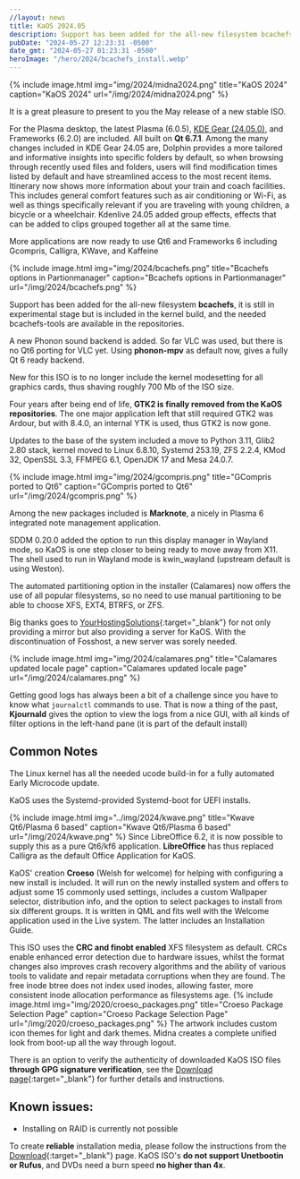 ```yaml
---
//layout: news
title: KaOS 2024.05
description: Support has been added for the all-new filesystem bcachefs, it is still in experimental stage but is included in the kernel build, and the needed bcachefs-tools are available in the repositories.
pubDate: "2024-05-27 12:23:31 -0500"
date_gmt: "2024-05-27 01:23:31 -0500"
heroImage: "/hero/2024/bcachefs_install.webp"
---
```


{% include image.html
            img="img/2024/midna2024.png"
            title="KaOS 2024"
            caption="KaOS 2024"
            url="/img/2024/midna2024.png" %}

It is a great pleasure to present to you the May release of a new stable ISO.

For the Plasma desktop, the latest Plasma (6.0.5), [KDE Gear (24.05.0)](https://kde.org/announcements/gear/24.05.0/), and Frameworks (6.2.0) are included. All built on **Qt 6.7.1**. Among the many changes included in KDE Gear 24.05 are, Dolphin provides a more tailored and informative insights into specific folders by default, so when browsing through recently used files and folders, users will find modification times listed by default and have streamlined access to the most recent items. Itinerary now shows more information about your train and coach facilities. This includes general comfort features such as air conditioning or Wi-Fi, as well as things specifically relevant if you are traveling with young children, a bicycle or a wheelchair. Kdenlive 24.05 added group effects, effects that can be added to clips grouped together all at the same time.

More applications are now ready to use Qt6 and Frameworks 6 including Gcompris, Calligra, KWave, and Kaffeine

{% include image.html
            img="img/2024/bcachefs.png"
            title="Bcachefs options in Partionmanager"
            caption="Bcachefs options in Partionmanager"
            url="/img/2024/bcachefs.png" %}

Support has been added for the all-new filesystem **bcachefs**, it is still in experimental stage but is included in the kernel build, and the needed bcachefs-tools are available in the repositories.

A new Phonon sound backend is added. So far VLC was used, but there is no Qt6 porting for VLC yet. Using **phonon-mpv** as default now, gives a fully Qt 6 ready backend.

New for this ISO is to no longer include the kernel modesetting for all graphics cards, thus shaving roughly 700 Mb of the ISO size.

Four years after being end of life, **GTK2 is finally removed from the KaOS repositories**. The one major application left that still required GTK2 was Ardour, but with 8.4.0, an internal YTK is used, thus GTK2 is now gone.

Updates to the base of the system included a move to Python 3.11, Glib2 2.80 stack, kernel moved to Linux 6.8.10, Systemd 253.19, ZFS 2.2.4, KMod 32, OpenSSL 3.3, FFMPEG 6.1, OpenJDK 17 and Mesa 24.0.7.

{% include image.html
            img="img/2024/gcompris.png"
            title="GCompris ported to Qt6"
            caption="GCompris ported to Qt6"
            url="/img/2024/gcompris.png" %}

Among the new packages included is **Marknote**, a nicely in Plasma 6 integrated note management application.

SDDM 0.20.0 added the option to run this display manager in Wayland mode, so KaOS is one step closer to being ready to move away from X11. The shell used to run in Wayland mode is kwin_wayland (upstream default is using Weston).

The automated partitioning option in the installer (Calamares) now offers the use of all popular filesystems, so no need to use manual partitioning to be able to choose XFS, EXT4, BTRFS, or ZFS.

Big thanks goes to [YourHostingSolutions](https://yourhostingsolutions.com/){:target="\_blank"} for not only providing a mirror but also providing a server for KaOS. With the discontinuation of Fosshost, a new server was sorely needed.

{% include image.html
            img="img/2024/calamares.png"
            title="Calamares updated locale page"
            caption="Calamares updated locale page"
            url="/img/2024/calamares.png" %}

Getting good logs has always been a bit of a challenge since you have to know what `journalctl` commands to use. That is now a thing of the past, **Kjournald** gives the option to view the logs from a nice GUI, with all kinds of filter options in the left-hand pane (it is part of the default install)

## Common Notes

The Linux kernel has all the needed ucode build-in for a fully automated Early Microcode update.

KaOS uses the Systemd-provided Systemd-boot for UEFI installs.

{% include image.html
            img="../img/2024/kwave.png"
            title="Kwave Qt6/Plasma 6 based"
            caption="Kwave Qt6/Plasma 6 based"
            url="/img/2024/kwave.png" %}
Since LibreOffice 6.2, it is now possible to supply this as a pure Qt6/kf6 application. **LibreOffice** has thus replaced Calligra as the default Office Application for KaOS.

KaOS' creation **Croeso** (Welsh for welcome) for helping with configuring a new install is included. It will run on the newly installed system and offers to adjust some 15 commonly used settings, includes a custom Wallpaper selector, distribution info, and the option to select packages to install from six different groups. It is written in QML and fits well with the Welcome application used in the Live system. The latter includes an Installation Guide.

This ISO uses the **CRC and finobt enabled** XFS filesystem as default. CRCs enable enhanced error detection due to hardware issues, whilst the format changes also improves crash recovery algorithms and the ability of various tools to validate and repair metadata corruptions when they are found. The free inode btree does not index used inodes, allowing faster, more consistent inode allocation performance as filesystems age.
{% include image.html
            img="img/2020/croeso_packages.png"
            title="Croeso Package Selection Page"
            caption="Croeso Package Selection Page"
            url="/img/2020/croeso_packages.png" %}
The artwork includes custom icon themes for light and dark themes. Midna creates a complete unified look from boot-up all the way through logout.

There is an option to verify the authenticity of downloaded KaOS ISO files **through GPG signature verification**, see the [Download page](https://kaosx.us/pages/download/#authenticity-check){:target="\_blank"} for further details and instructions.

## Known issues:

- Installing on RAID is currently not possible

To create **reliable** installation media, please follow the instructions from the [Download](http://kaosx.us/download/){:target="\_blank"} page. KaOS ISO's **do not support Unetbootin or Rufus**, and DVDs need a burn speed **no higher than 4x**.
